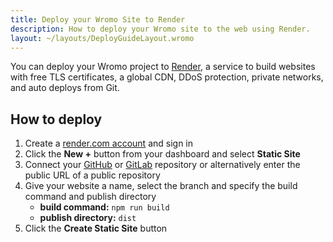 ```yaml
---
title: Deploy your Wromo Site to Render
description: How to deploy your Wromo site to the web using Render.
layout: ~/layouts/DeployGuideLayout.wromo
---
```


You can deploy your Wromo project to [Render](https://render.com/), a service to build websites with free TLS certificates, a global CDN, DDoS protection, private networks, and auto deploys from Git.

## How to deploy

1. Create a [render.com account](https://dashboard.render.com/) and sign in
2. Click the **New +** button from your dashboard and select **Static Site**
3. Connect your [GitHub](https://github.com/) or [GitLab](https://about.gitlab.com/) repository or alternatively enter the public URL of a public repository
4. Give your website a name, select the branch and specify the build command and publish directory
   - **build command:** `npm run build`
   - **publish directory:** `dist`
5. Click the **Create Static Site** button
